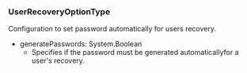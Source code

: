 ### UserRecoveryOptionType
Configuration to set password automatically for users recovery.

- generatePasswords: System.Boolean
  - Specifies if the password must be generated automaticallyfor a user's recovery.
